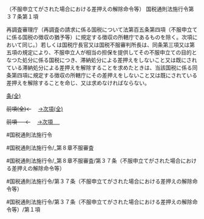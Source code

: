 （不服申立てがされた場合における差押えの解除命令等）
国税通則法施行令第３７条第１項

再調査審理庁（再調査の請求に係る国税について法第百五条第四項（不服申立てに係る国税の徴収の猶予等）に規定する徴収の所轄庁であるものを除く。次項において同じ。）若しくは国税庁長官又は国税不服審判所長は、同条第三項又は第五項の規定により、不服申立人が相当の担保を提供してその不服申立ての目的となつた処分に係る国税につき、滞納処分による差押えをしないこと又は既にされている滞納処分による差押えを解除することを求めたときは、当該国税に係る同条第四項に規定する徴収の所轄庁にその差押えをしないこと又は既にされている差押えを解除することを命じ、又は求めなければならない。

[条(全)](国税通則法施行＿令＿第３７条_.md)

~~前項(全)←~~　  [→次項(全)](国税通則法施行＿令＿第３７条第２項_.md)

~~前項 　 ←~~　  [→次項 　 ](国税通則法施行＿令＿第３７条第２項.md)



#国税通則法施行令

#国税通則法施行令/_第８章不服審査

#国税通則法施行令/_第８章不服審査/第３７条（不服申立てがされた場合における差押えの解除命令等）

#国税通則法施行令/第３７条（不服申立てがされた場合における差押えの解除命令等）

#国税通則法施行令/第３７条（不服申立てがされた場合における差押えの解除命令等）/第１項


